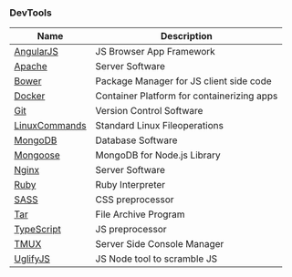 ### DevTools

Name | Description
--- | ---
[AngularJS](angular.md) | JS Browser App Framework
[Apache](apache.md) | Server Software
[Bower](bower.md) | Package Manager for JS client side code
[Docker](docker.md) | Container Platform for containerizing apps
[Git](git.md) | Version Control Software
[LinuxCommands](linuxcommands.md) | Standard Linux Fileoperations
[MongoDB](mongodb.md) | Database Software
[Mongoose](mongoose.md) | MongoDB for Node.js Library
[Nginx](nginx.md) | Server Software
[Ruby](ruby.md) | Ruby Interpreter
[SASS](sass.md) | CSS preprocessor
[Tar](#tar) | File Archive Program
[TypeScript](typescript.md) | JS preprocessor
[TMUX](#tmux) | Server Side Console Manager
[UglifyJS](#uglifyjs) | JS Node tool to scramble JS